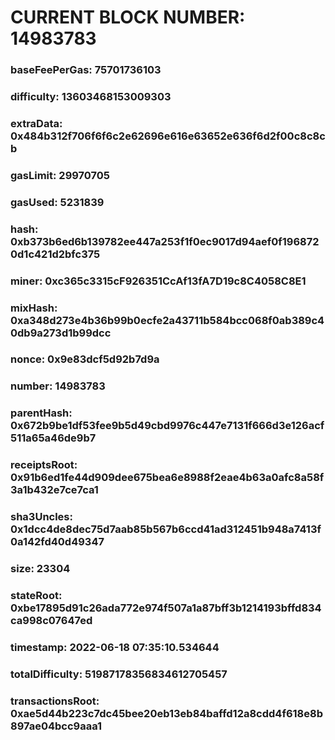 # CURRENT BLOCK NUMBER: 14983783

### baseFeePerGas: 75701736103
### difficulty: 13603468153009303
### extraData: 0x484b312f706f6f6c2e62696e616e63652e636f6d2f00c8c8cb
### gasLimit: 29970705
### gasUsed: 5231839
### hash: 0xb373b6ed6b139782ee447a253f1f0ec9017d94aef0f1968720d1c421d2bfc375
### miner: 0xc365c3315cF926351CcAf13fA7D19c8C4058C8E1
### mixHash: 0xa348d273e4b36b99b0ecfe2a43711b584bcc068f0ab389c40db9a273d1b99dcc
### nonce: 0x9e83dcf5d92b7d9a
### number: 14983783
### parentHash: 0x672b9be1df53fee9b5d49cbd9976c447e7131f666d3e126acf511a65a46de9b7
### receiptsRoot: 0x91b6ed1fe44d909dee675bea6e8988f2eae4b63a0afc8a58f3a1b432e7ce7ca1
### sha3Uncles: 0x1dcc4de8dec75d7aab85b567b6ccd41ad312451b948a7413f0a142fd40d49347
### size: 23304
### stateRoot: 0xbe17895d91c26ada772e974f507a1a87bff3b1214193bffd834ca998c07647ed
### timestamp: 2022-06-18 07:35:10.534644
### totalDifficulty: 51987178356834612705457
### transactionsRoot: 0xae5d44b223c7dc45bee20eb13eb84baffd12a8cdd4f618e8b897ae04bcc9aaa1

